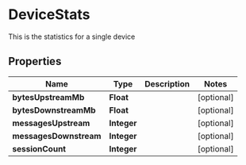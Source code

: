 

# DeviceStats

This is the statistics for a single device

## Properties

| Name | Type | Description | Notes |
|------------ | ------------- | ------------- | -------------|
|**bytesUpstreamMb** | **Float** |  |  [optional] |
|**bytesDownstreamMb** | **Float** |  |  [optional] |
|**messagesUpstream** | **Integer** |  |  [optional] |
|**messagesDownstream** | **Integer** |  |  [optional] |
|**sessionCount** | **Integer** |  |  [optional] |



